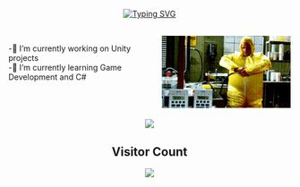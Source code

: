 <p align="center">
<a href="https://git.io/typing-svg"><img src="https://readme-typing-svg.herokuapp.com?font=Roboto&pause=1000&&color=ACF78C&center=true&vCenter=true&width=435&lines=Hello+There!;I+Love+Game+Dev;Hope+You'll+Find+Something+Useful" alt="Typing SVG" /></a>
</p>  
<br/>

<img src="https://github.com/melihacil/melihacil/blob/d5c8f5d0c4dbfca04ade2db8ef78a7e20d9c8710/JesseDancingGif.gif" align="right" width="230">

-🔭 I’m currently working on Unity projects<br/>
-🌱 I’m currently learning Game Development and C#<br/>  
<br/> 
<br/> 

 
 
 
 <p align = 'center'><a href="https://github.com/berkcancabuk/" target="_blank"><img align="center" src="https://github-readme-stats.vercel.app/api/top-langs/?username=berkcancabuk&layout=compact&theme=gruvbox&hide_border=false" /></a></p>


<h2 align='center'>Visitor Count</h2>
<p align = 'center'><img src="https://profile-counter.glitch.me/berkcancabuk/count.svg"/></p>
